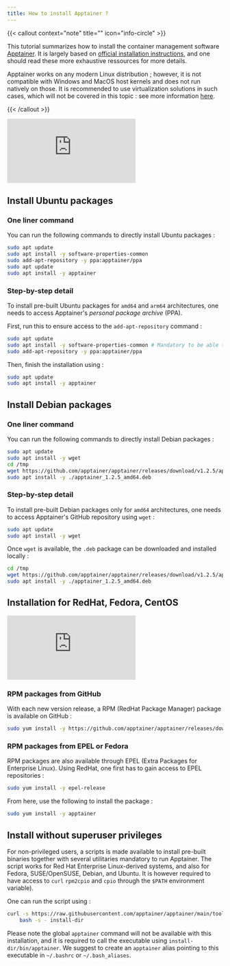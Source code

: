 ```yaml
---
title: How to install Apptainer ?
---
```


{{< callout context="note" title="" icon="info-circle" >}}

This tutorial summarizes how to install the container management software [Apptainer](https://apptainer.org/). It is largely based on [official installation instructions](https://apptainer.org/docs/admin/1.2/installation.html#install-from-pre-built-packages), and one should read these more exhaustive ressources for more details.

Apptainer works on any modern Linux distribution ; however, it is not compatible with Windows and MacOS host kernels and does not run natively on those. It is recommended to use virtualization solutions in such cases, which will not be covered in this topic : see more information [here](https://apptainer.org/docs/admin/1.2/installation.html#installation-on-windows-or-mac).

{{< /callout >}}

<iframe class="tuto-video" src="https://www.youtube.com/embed/pwwVRjyGKe4?si=seC749ija5Hinbce" title="YouTube video player" frameborder="0" allow="accelerometer; autoplay; clipboard-write; encrypted-media; gyroscope; picture-in-picture; web-share" allowfullscreen></iframe>

## Install Ubuntu packages

###  One liner command
You can run the following commands to directly install Ubuntu packages :

```sh
sudo apt update 
sudo apt install -y software-properties-common
sudo add-apt-repository -y ppa:apptainer/ppa
sudo apt update
sudo apt install -y apptainer
```

### Step-by-step detail
To install pre-built Ubuntu packages for `amd64` and `arm64` architectures, one needs to access Apptainer's *personal package archive* (PPA).

First, run this to ensure access to the `add-apt-repository` command :

```sh
sudo apt update 
sudo apt install -y software-properties-common # Mandatory to be able to run next command
sudo add-apt-repository -y ppa:apptainer/ppa
```

Then, finish the installation using :

```sh
sudo apt update
sudo apt install -y apptainer
```

##  Install Debian packages
###  One liner command
You can run the following commands to directly install Debian packages :

```sh
sudo apt update
sudo apt install -y wget
cd /tmp
wget https://github.com/apptainer/apptainer/releases/download/v1.2.5/apptainer_1.2.5_amd64.deb
sudo apt install -y ./apptainer_1.2.5_amd64.deb
```

### Step-by-step detail
To install pre-built Debian packages only for `amd64` architectures, one needs to access Apptainer's GitHub repository using `wget` :

```sh
sudo apt update
sudo apt install -y wget
```

Once  `wget` is available, the `.deb` package can be downloaded and installed locally :

```sh
cd /tmp
wget https://github.com/apptainer/apptainer/releases/download/v1.2.5/apptainer_1.2.5_amd64.deb
sudo apt install -y ./apptainer_1.2.5_amd64.deb
```

## Installation for RedHat, Fedora, CentOS

<iframe class="tuto-video" src="https://www.youtube.com/embed/eCS40YOdri8?si=46fB7Cl9Nklg-UWU" title="YouTube video player" frameborder="0" allow="accelerometer; autoplay; clipboard-write; encrypted-media; gyroscope; picture-in-picture; web-share" allowfullscreen></iframe>

### RPM packages from GitHub
With each new version release, a RPM (RedHat Package Manager) package is available on GitHub :

```sh
sudo yum install -y https://github.com/apptainer/apptainer/releases/download/v1.2.5/apptainer-1.2.5-1.x86_64.rpm
```

### RPM packages from EPEL or Fedora
RPM packages are also available through EPEL (Extra Packages for Enterprise Linux).
Using RedHat, one first has to gain access to EPEL repositories :

```sh
sudo yum install -y epel-release
```

From here, use the following to install the package :

```sh
sudo yum install -y apptainer
```

## Install without superuser privileges
For non-privileged users, a scripts is made available to install pre-built binaries together with several utilitaries mandatory to run Apptainer. The script works for Red Hat Enterprise Linux-derived systems, and also for Fedora, SUSE/OpenSUSE, Debian, and Ubuntu. It is however required to have access to `curl` `rpm2cpio` and `cpio` through the `$PATH` environment variable).

One can run the script using :

```sh
curl -s https://raw.githubusercontent.com/apptainer/apptainer/main/tools/install-unprivileged.sh | \
    bash -s - install-dir
```

Please note the global `apptainer` command will not be available with this installation, and it is required to call the executable using `install-dir/bin/apptainer`. We suggest to create an `apptainer` alias pointing to this executable in `~/.bashrc` or `~/.bash_aliases`.






